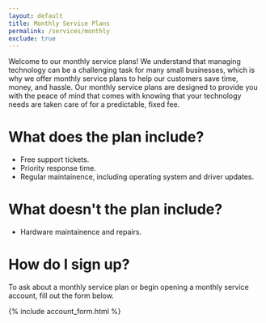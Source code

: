 ```yaml
---
layout: default
title: Monthly Service Plans
permalink: /services/monthly
exclude: true
---
```

Welcome to our monthly service plans! We understand that managing technology
can be a challenging task for many small businesses, which is why we offer
monthly service plans to help our customers save time, money, and hassle.
Our monthly service plans are designed to provide you with the peace of mind
that comes with knowing that your technology needs are taken care of for a
predictable, fixed fee.

# What does the plan include?
- Free support tickets.
- Priority response time.
- Regular maintainence, including operating system and driver updates.

# What doesn't the plan include?
- Hardware maintainence and repairs.

# How do I sign up?
To ask about a monthly service plan or begin opening a monthly service account, fill out the form below.

{% include account_form.html %}
